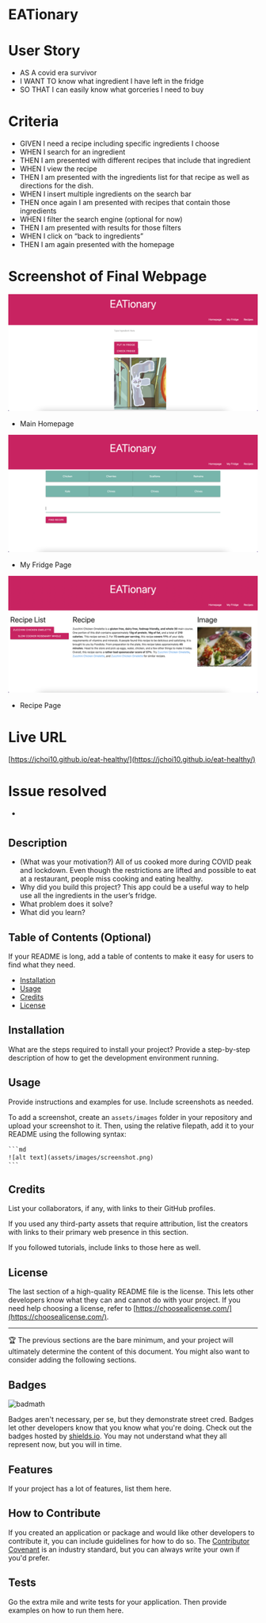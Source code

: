 # EATionary

# User Story
- AS A covid era survivor
- I WANT TO know what ingredient I have left in the fridge
- SO THAT I can easily know what gorceries I need to buy




# Criteria
- GIVEN I need a recipe including specific ingredients I choose
- WHEN I search for an ingredient
- THEN I am presented with different recipes that include that ingredient
- WHEN I view the recipe
- THEN I am presented with the ingredients list for that recipe as well as directions for the dish.
- WHEN I insert multiple ingredients on the search bar
- THEN once again I am presented with recipes that contain those ingredients
- WHEN I filter the search engine (optional for now)
- THEN I am presented with results for those filters
- WHEN I click on “back to ingredients”
- THEN I am again presented with the homepage


# Screenshot of Final Webpage

![screenshot](./assets/image/Homepage.png)
- Main Homepage

![screenshot](./assets/image/My%20Fridge%20Page.png)
- My Fridge Page

![screenshot](./assets/image/Recipe%20Page.png)
- Recipe Page


# Live URL

[https://jchoi10.github.io/eat-healthy/](https://jchoi10.github.io/eat-healthy/)


# Issue resolved

- 



# <EATionary>

## Description

- (What was your motivation?) All of us cooked more during COVID peak and lockdown. Even though the restrictions are lifted and possible to eat at a restaurant, people miss cooking and eating healthy. 
- Why did you build this project? 
This app could be a useful way to help use all the ingredients in the user’s fridge.
- What problem does it solve?
- What did you learn?

## Table of Contents (Optional)

If your README is long, add a table of contents to make it easy for users to find what they need.

- [Installation](#installation)
- [Usage](#usage)
- [Credits](#credits)
- [License](#license)

## Installation

What are the steps required to install your project? Provide a step-by-step description of how to get the development environment running.

## Usage

Provide instructions and examples for use. Include screenshots as needed.

To add a screenshot, create an `assets/images` folder in your repository and upload your screenshot to it. Then, using the relative filepath, add it to your README using the following syntax:

    ```md
    ![alt text](assets/images/screenshot.png)
    ```

## Credits

List your collaborators, if any, with links to their GitHub profiles.

If you used any third-party assets that require attribution, list the creators with links to their primary web presence in this section.

If you followed tutorials, include links to those here as well.

## License

The last section of a high-quality README file is the license. This lets other developers know what they can and cannot do with your project. If you need help choosing a license, refer to [https://choosealicense.com/](https://choosealicense.com/).

---

🏆 The previous sections are the bare minimum, and your project will ultimately determine the content of this document. You might also want to consider adding the following sections.

## Badges

![badmath](https://img.shields.io/github/languages/top/lernantino/badmath)

Badges aren't necessary, per se, but they demonstrate street cred. Badges let other developers know that you know what you're doing. Check out the badges hosted by [shields.io](https://shields.io/). You may not understand what they all represent now, but you will in time.

## Features

If your project has a lot of features, list them here.

## How to Contribute

If you created an application or package and would like other developers to contribute it, you can include guidelines for how to do so. The [Contributor Covenant](https://www.contributor-covenant.org/) is an industry standard, but you can always write your own if you'd prefer.

## Tests

Go the extra mile and write tests for your application. Then provide examples on how to run them here.